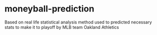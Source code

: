 # moneyball-prediction
Based on real life statistical analysis method used to predicted necessary stats to make it to playoff by MLB team Oakland Athletics 
